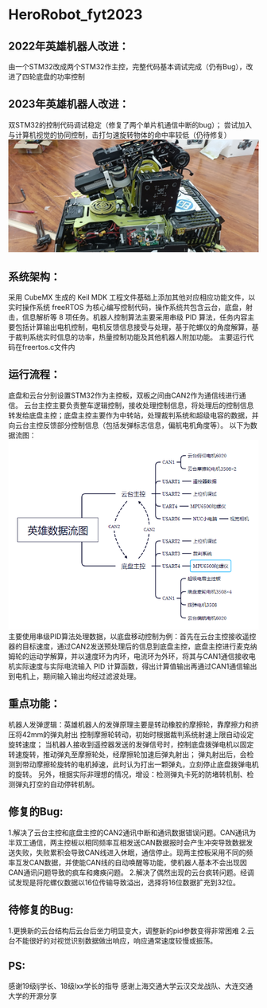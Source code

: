 # HeroRobot_fyt2023

2022年英雄机器人改进：
---
  由一个STM32改成两个STM32作主控，完整代码基本调试完成（仍有Bug），改进了四轮底盘的功率控制

2023年英雄机器人改进：
---
  双STM32的控制代码调试稳定（修复了两个单片机通信中断的bug）；
  尝试加入与计算机视觉的协同控制，击打匀速旋转物体的命中率较低（仍待修复）
  ![image](https://github.com/Pigheads/HeroRobot_fyt2023/blob/master/pic2.jpg)
  
系统架构：
---
  采用 CubeMX 生成的 Keil MDK 工程文件基础上添加其他对应相应功能文件，以实时操作系统 freeRTOS 为核心编写控制代码，操作系统共包含云台，底盘，射击，信息解析等 8 项任务。机器人控制算法主要采用串级 PID 算法，任务内容主要包括计算输出电机控制，电机反馈信息接受与处理，基于陀螺仪的角度解算，基于裁判系统实时信息的功率，热量控制功能及其他机器人附加功能。
  主要运行代码在freertos.c文件内

运行流程：
---
  底盘和云台分别设置STM32作为主控板，双板之间由CAN2作为通信线进行通信。
  云台主控主要负责整车逻辑控制，接收处理控制信息，将处理后的控制信息转发给底盘主控；底盘主控主要作为中转站，处理裁判系统和超级电容的数据，并向云台主控反馈部分控制信息（包括发弹标志信息，偏航电机角度等）。
  以下为数据流图：
  ![image](https://github.com/Pigheads/HeroRobot_fyt2023/blob/master/pic1.png)
  主要使用串级PID算法处理数据，以底盘移动控制为例：首先在云台主控接收遥控器的目标速度，通过CAN2发送预处理后的信息到底盘主控，底盘主控进行麦克纳姆轮的运动学解算，并以速度环为内环，电流环为外环，将其与CAN1通信接收电机实际速度与实际电流输入 PID 计算函数，得出计算值输出再通过CAN1通信输出到电机上，期间输入输出均经过滤波处理。

重点功能：
---
  机器人发弹逻辑：英雄机器人的发弹原理主要是转动橡胶的摩擦轮，靠摩擦力和挤压将42mm的弹丸射出
    控制摩擦轮转动，初始时根据裁判系统射速上限自动设定旋转速度；
    当机器人接收到遥控器发送的发弹信号时，控制底盘拨弹电机以固定转速旋转，推动弹丸至摩擦轮处，经摩擦轮加速后弹丸射出；
    弹丸射出后，会检测到带动摩擦轮旋转的电机掉速，此时认为打出一颗弹丸，立刻停止底盘拨弹电机的旋转。
    另外，根据实际非理想的情况，增设：检测弹丸卡死的防堵转机制、检测弹丸打空的自动停转机制。

修复的Bug:
---
  1.解决了云台主控和底盘主控的CAN2通讯中断和通讯数据错误问题。CAN通讯为半双工通信，两主控板以相同频率互相发送CAN数据报时会产生冲突导致数据发送失败，失败累积会导致CAN线进入休眠，通信停止。现两主控板采用不同的频率互发CAN数据，并使能CAN线的自动唤醒等功能，使机器人基本不会出现因CAN通讯问题导致的疯车和瘫痪问题。
  2.解决了偶然出现的云台疯转问题。经调试发现是将陀螺仪数据以16位传输导致溢出，选择将16位数据扩充到32位。

待修复的Bug:
---
  1.更换新的云台结构后云台后坐力明显变大，调整新的pid参数变得非常困难
  2.云台不能很好的对视觉识别数据做出响应，响应通常速度较慢或振荡。

PS:
---
感谢19级lj学长、18级lxx学长的指导
感谢上海交通大学云汉交龙战队、大连交通大学的开源分享
